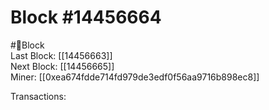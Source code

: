 
Block #14456664
===============
  
#🧊Block  
Last Block: [[14456663]]  
Next Block: [[14456665]]  
Miner: [[0xea674fdde714fd979de3edf0f56aa9716b898ec8]]  

 Transactions: